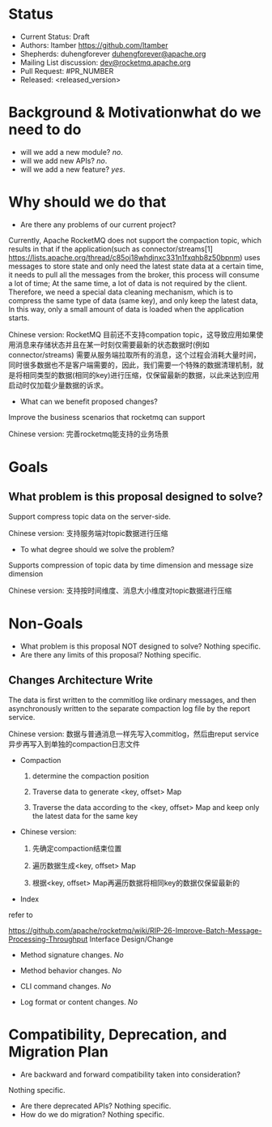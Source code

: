 # Status
   - Current Status: Draft
   - Authors: ltamber <https://github.com/ltamber>
   - Shepherds: duhengforever <duhengforever@apache.org>
   - Mailing List discussion: dev@rocketmq.apache.org
   - Pull Request: #PR_NUMBER
   - Released: <released_version>

# Background & Motivationwhat do we need to do
   - will we add a new module? *no*.
   - will we add new APIs? *no*.
   - will we add a new feature? *yes*.

# Why should we do that

   - Are there any problems of our current project?

Currently, Apache RocketMQ does not support the compaction topic, which results in
that if the application(such as connector/streams[1]
<https://lists.apache.org/thread/c85oj18whdjnxc331n1fxqhb8z50bpnm>) uses
messages to store state and only need the latest state data at a certain
time, it needs to pull all the messages from the broker, this process will
consume a lot of time; At the same time, a lot of data is not required by
the client. Therefore, we need a special data cleaning mechanism, which is
to compress the same type of data (same key), and only keep the latest
data, In this way, only a small amount of data is loaded when the
application starts.

Chinese version: RocketMQ 目前还不支持compation
topic，这导致应用如果使用消息来存储状态并且在某一时刻仅需要最新的状态数据时(例如connector/streams)
需要从服务端拉取所有的消息，这个过程会消耗大量时间，同时很多数据也不是客户端需要的，因此，我们需要一个特殊的数据清理机制，就是将相同类型的数据(相同的key)进行压缩，仅保留最新的数据，以此来达到应用启动时仅加载少量数据的诉求。
- What can we benefit proposed changes?

Improve the business scenarios that rocketmq can support

Chinese version: 完善rocketmq能支持的业务场景

# Goals

## What problem is this proposal designed to solve?

Support compress topic data on the server-side.

Chinese version: 支持服务端对topic数据进行压缩

   - To what degree should we solve the problem?

Supports compression of topic data by time dimension and message size
dimension

Chinese version: 支持按时间维度、消息大小维度对topic数据进行压缩

# Non-Goals

   - What problem is this proposal NOT designed to solve?
      Nothing specific.
   - Are there any limits of this proposal?
      Nothing specific.

## Changes Architecture Write

The data is first written to the commitlog like ordinary messages, and then
asynchronously written to the separate compaction log file by the report
service.

Chinese version: 数据与普通消息一样先写入commitlog，然后由reput
service异步再写入到单独的compaction日志文件

- Compaction

   1. determine the compaction position
   2. Traverse data to generate <key, offset> Map


   1. Traverse the data according to the <key, offset> Map and keep only
   the latest data for the same key

- Chinese version:

   1. 先确定compaction结束位置
   2. 遍历数据生成<key, offset> Map


   1. 根据<key, offset> Map再遍历数据将相同key的数据仅保留最新的

- Index

refer to

https://github.com/apache/rocketmq/wiki/RIP-26-Improve-Batch-Message-Processing-Throughput
Interface Design/Change

   - Method signature changes. *No*
   - Method behavior changes. *No*


   - CLI command changes. *No*
   - Log format or content changes. *No*

# Compatibility, Deprecation, and Migration Plan

   - Are backward and forward compatibility taken into consideration?

Nothing specific.

   - Are there deprecated APIs?
      Nothing specific.
   - How do we do migration?
      Nothing specific.